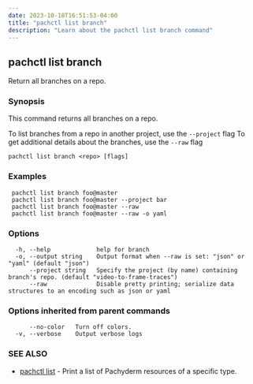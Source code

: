 ```yaml
---
date: 2023-10-18T16:51:53-04:00
title: "pachctl list branch"
description: "Learn about the pachctl list branch command"
---
```


## pachctl list branch

Return all branches on a repo.

### Synopsis

This command returns all branches on a repo. 

 To list branches from a repo in another project, use the `--project` flag 
 To get additional details about the branches, use the `--raw` flag 


```
pachctl list branch <repo> [flags]
```

### Examples

```
 pachctl list branch foo@master 
 pachctl list branch foo@master --project bar 
 pachctl list branch foo@master --raw 
 pachctl list branch foo@master --raw -o yaml 

```

### Options

```
  -h, --help             help for branch
  -o, --output string    Output format when --raw is set: "json" or "yaml" (default "json")
      --project string   Specify the project (by name) containing branch's repo. (default "video-to-frame-traces")
      --raw              Disable pretty printing; serialize data structures to an encoding such as json or yaml
```

### Options inherited from parent commands

```
      --no-color   Turn off colors.
  -v, --verbose    Output verbose logs
```

### SEE ALSO

* [pachctl list](../pachctl_list)	 - Print a list of Pachyderm resources of a specific type.


